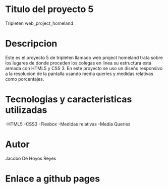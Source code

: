 # Titulo del proyecto 5

Tripleten web_project_homeland

# Descripcion

Este es el proyecto 5 de tripleten llamado web project homeland
trata sobre los lugares de donde proceden los colegas en linea
su estructura esta armada con HTML5 y CSS 3. En este proyecto se
uso un diseño responsivo a la resolucion de la pantalla usando
media queries y medidas relativas como porcentajes.

# Tecnologias y caracteristicas utilizadas

-HTML5
-CSS3
-Flexbox
-Medidas relativas
-Media Queries

# Autor

Jacobo De Hoyos Reyes

# Enlace a github pages
